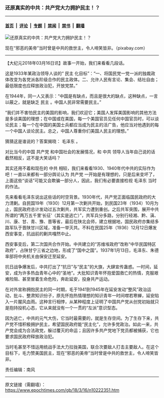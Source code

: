 ### 还原真实的中共：共产党大力拥护民主！？

---

#### [首页](../../../..?n10222351) &nbsp;|&nbsp; [评论](../../../../../epoch-comment?n10222351) &nbsp;|&nbsp; [专题](../../../../../epoch-special?n10222351) &nbsp;|&nbsp; [禁闻](../../../../../epoch-news?n10222351) &nbsp;|&nbsp; [禁书](../../../../../books?n10222351) &nbsp;|&nbsp; [翻墙](https://github.com/gfw-breaker/nogfw/blob/master/README.md?n10222351)


<div><img alt="还原真实的中共：共产党大力拥护民主！？" class="attachment-djy_600_400 size-djy_600_400 wp-post-image" src="https://i.epochtimes.com/assets/uploads/2018/03/279748_medium-600x400.jpg"/>
<div class="caption">
 <p>
  现在“邪恶的美帝”当时曾是中共的救世主，令人啼笑皆非。（pixabay.com）
 </p>
</div></div><hr/><div class="post_content" id="artbody" itemprop="articleBody">
 <!-- article content begin -->
 <p>
  【大纪元2018年03月16日讯】故事一开始，我们来看看几段话。
 </p>
 <p>
  这是1933年某政治领导人谈的“
  <ok href="https://www.epochtimes.com/gb/tag/%E6%B0%91%E4%B8%BB.html">
   民主
  </ok>
  化目标”：“一、将国民党一党一派的独裁政体改变为各党派各阶级合作的民主政体。二、允许人民有言论、集会、结社自由；最低限度也应释放政治犯，开放党禁。”
 </p>
 <p>
  在1944年，同一人又表示：“中国是有缺点，而且是很大的缺点，这种缺点，一言以蔽之，就是缺乏
  <ok href="https://www.epochtimes.com/gb/tag/%E6%B0%91%E4%B8%BB.html">
   民主
  </ok>
  。中国人民非常需要民主。”
 </p>
 <p>
  “我们并不害怕民主的美国的影响，我们欢迎它；美国人发挥美国影响的其他方法是多谈美国的理想；在中国或在美国，每一个美国官员见任何中国官员时，可以谈论民主；每一个在中国的美国士兵都应当成为民主的活广告，他应当对他遇到的每一个中国人谈论民主。总之，中国人尊重你们美国人民主的理想。”
 </p>
 <p>
  猜猜这是谁说的？答案揭晓：
  <ok href="https://www.epochtimes.com/gb/tag/%E6%AF%9B%E6%B3%BD%E4%B8%9C.html">
   毛泽东
  </ok>
  。
 </p>
 <p>
  对比当今的中国
  <ok href="https://www.epochtimes.com/gb/tag/%E5%85%B1%E4%BA%A7%E5%85%9A.html">
   共产党
  </ok>
  和中国社会的发展情况，和
  <ok href="https://www.epochtimes.com/gb/tag/%E4%B8%AD%E5%85%B1.html">
   中共
  </ok>
  领导人当年自己说的话截然相反，这不是大笑话吗？
 </p>
 <p>
  其实还用不着和现在的
  <ok href="https://www.epochtimes.com/gb/tag/%E4%B8%AD%E5%85%B1.html">
   中共
  </ok>
  相较，我们来看看1930、1940年代中共的实际作为吧！一直以来都有一部分舆论认为
  <ok href="https://www.epochtimes.com/gb/tag/%E5%85%B1%E4%BA%A7%E5%85%9A.html">
   共产党
  </ok>
  一开始是有理想的，只是后来变坏了，上面这些“谈话”可能又会欺骗一部分人，因此，我们有必要直接检视
  <ok href="https://www.epochtimes.com/gb/tag/%E6%AF%9B%E6%B3%BD%E4%B8%9C.html">
   毛泽东
  </ok>
  当时的作法。
 </p>
 <p>
  先来看看毛泽东说出这些话的时空背景。1930年代，共产党正面临国民政府的大力清剿。自民国19年（1930）12月第一次剿共开始，到民国23年（1934）10月为止，国民政府总计发动过五次剿共，共军实力遭到重创。之后共军突围，展开中共所谓的“两万五千里‘长征’（其实是逃亡）”，共军兵分多路，分别行经湘、黔、滇、川、康、甘、青、豫、晋等省，最后在陕北会师，建立根据地，国民政府亦集结多路军队于晋陕甘川区域，准备一举灭共。不料在民国25年（1936）12月12日爆发西安事变，抗战前的剿共嘎然中止。
 </p>
 <p>
  西安事变后，第二次国共合作开始。中共建立的“苏维埃政府”改称“中华民国特区政府”，占陕甘宁三省之边地，形成了“国中之国”。1937年1月13日，毛泽东、朱德率部将中央机关由保安迁至延安。
 </p>
 <p>
  抗日战争爆发后，中共打出了“抗日”与“民主”的大旗，大肆宣传蛊惑。一时间，延安，成为许多热血青年心中的“圣地”。大批知识青年怀抱爱国救亡的热情，克服艰难险阻、甚至冒着生命危险，奔赴延安，投身共产运动。
 </p>
 <p>
  在对外宣称拥抱民主的同一时期，毛于1941到1945年在延安发动“整风”政治运动，批斗、整肃知识份子，原先怀抱热情理想的知识青年一时间噤若寒蝉，延安陷入一片腥风血雨。这种言行相悖，从某种程度上证明了中国共产党从创党初始就只是抱持投机心态，它从来就没有一个一贯的“左派”意识型态。
 </p>
 <p>
  因为逃亡，中共的元气大伤，它当时最需要的，就是生存空间。为了生存下来，共产党不惜积极拥护民主，希望国民政府能“民主化”，允许多党政治。如此一来，共产党会成为合法政党，躲过覆灭的命运；且因许多共产党地下党员都被捕获，它也要求国民政府释放政治犯。
 </p>
 <p>
  当时毛甚至不惜运用统战手法大力拉拢美国，联合次要敌人打击主要敌人。在这个目标下，毛力赞美国民主，现在“邪恶的美帝”当时曾是中共的救世主，令人啼笑皆非。
 </p>
 <p>
  责任编辑：南风
 </p>
 <!-- article content end -->
 <div id="below_article_ad">
 </div>
</div>


---

原文链接（需翻墙）：https://www.epochtimes.com/gb/18/3/16/n10222351.htm